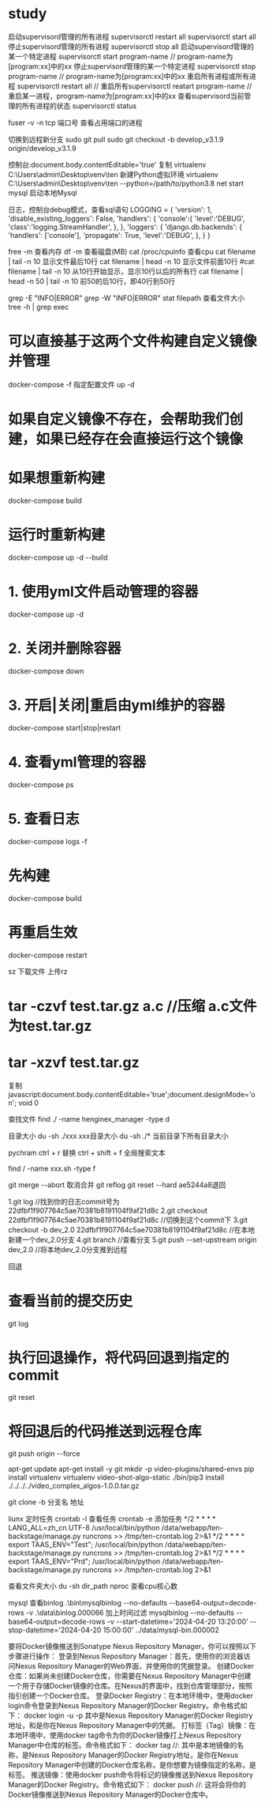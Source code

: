 # study
启动supervisord管理的所有进程    supervisorctl restart all
supervisorctl start all
停止supervisord管理的所有进程
supervisorctl stop all
启动supervisord管理的某一个特定进程
supervisorctl start program-name // program-name为[program:xx]中的xx
停止supervisord管理的某一个特定进程
supervisorctl stop program-name  // program-name为[program:xx]中的xx
重启所有进程或所有进程
supervisorctl restart all // 重启所有supervisorctl reatart program-name // 重启某一进程，program-name为[program:xx]中的xx
查看supervisord当前管理的所有进程的状态
supervisorctl status

fuser -v -n tcp 端口号   查看占用端口的进程

切换到远程新分支
sudo git pull
sudo git checkout -b develop_v3.1.9 origin/develop_v3.1.9


控制台:document.body.contentEditable='true' 复制
virtualenv C:\Users\admin\Desktop\venv\ten    新建Python虚拟环境
virtualenv C:\Users\admin\Desktop\venv\ten --python=/path/to/python3.8
net start mysql  启动本地Mysql

日志，控制台debug模式，查看sql语句
LOGGING = {
    'version': 1,
    'disable_existing_loggers': False,
    'handlers': {
        'console':{
            'level':'DEBUG',
            'class':'logging.StreamHandler',
        },
    },
    'loggers': {
        'django.db.backends': {
            'handlers': ['console'],
            'propagate': True,
            'level':'DEBUG',
        },
    }
}


free -m 查看内存
df -m 查看磁盘(MB)
cat /proc/cpuinfo 查看cpu
cat filename | tail -n 10     显示文件最后10行
cat filename | head -n 10  显示文件前面10行
#cat filename | tail -n 10  从10行开始显示，显示10行以后的所有行
cat filename | head -n 50 | tail -n 10  前50的后10行，即40行到50行

grep -E "INFO|ERROR"
grep -W "INFO|ERROR"
stat filepath  查看文件大小
tree -h | grep exec


# 可以直接基于这两个文件构建自定义镜像并管理
docker-compose -f 指定配置文件 up -d
# 如果自定义镜像不存在，会帮助我们创建，如果已经存在会直接运行这个镜像
# 如果想重新构建
docker-compose build
# 运行时重新构建
docker-compose up -d --build
# 1. 使用yml文件启动管理的容器
docker-compose up -d
# 2. 关闭并删除容器
docker-compose down
# 3. 开启|关闭|重启由yml维护的容器
docker-compose start|stop|restart
# 4. 查看yml管理的容器
docker-compose ps
# 5. 查看日志
docker-compose logs -f


# 先构建
docker-compose build
# 再重启生效
docker-compose restart

sz  下载文件  上传rz
# tar -czvf test.tar.gz a.c   //压缩 a.c文件为test.tar.gz
# tar -xzvf test.tar.gz 


复制
javascript:document.body.contentEditable='true';document.designMode='on'; void 0

查找文件
find ./ -name henginex_manager -type d

目录大小
du -sh ./xxx  xxx目录大小
du -sh ./*    当前目录下所有目录大小

pychram
 ctrl + r   替换
 ctrl + shift + f  全局搜索文本
 
 find / -name xxx.sh -type f
 
 
git merge --abort 取消合并
git reflog  git reset --hard ae5244a8退回
 
1.git log //找到你的日志commit号为22dfbf1f907764c5ae70381b8191104f9af21d8c
2.git checkout 22dfbf1f907764c5ae70381b8191104f9af21d8c //切换到这个commit下
3.git checkout -b dev_2.0 22dfbf1f907764c5ae70381b8191104f9af21d8c //在本地新建一个dev_2.0分支
4.git branch //查看分支
5.git push --set-upstream origin dev_2.0 //将本地dev_2.0分支推到远程

回退
# 查看当前的提交历史
git log
# 执行回退操作，将代码回退到指定的commit
git reset <commit>
# 将回退后的代码推送到远程仓库
git push origin <branch> --force


apt-get update
apt-get install -y git
mkdir -p video-plugins/shared-envs
pip install virtualenv
virtualenv video-shot-algo-static
./bin/pip3 install ./../../../video_complex_algos-1.0.0.tar.gz

git clone -b 分支名 地址

liunx 定时任务
crontab -l  查看任务
crontab -e   添加任务
*/2 * * * * LANG_ALL=zh_cn.UTF-8 /usr/local/bin/python /data/webapp/ten-backstage/manage.py runcrons >> /tmp/ten-crontab.log 2>&1
*/2 * * * * export TAAS_ENV="Test"; /usr/local/bin/python /data/webapp/ten-backstage/manage.py runcrons >> /tmp/ten-crontab.log 2>&1
*/2 * * * * export TAAS_ENV="Prd"; /usr/local/bin/python /data/webapp/ten-backstage/manage.py runcrons >> /tmp/ten-crontab.log 2>&1


查看文件夹大小
du -sh dir_path
nproc  查看cpu核心数


mysql
查看binlog
.\bin\mysqlbinlog --no-defaults --base64-output=decode-rows -v   .\data\binlog.000066
加上时间过滤
mysqlbinlog --no-defaults --base64-output=decode-rows -v --start-datetime='2024-04-20 13:20:00' --stop-datetime='2024-04-20 15:00:00'   ../data/mysql-bin.000002 



要将Docker镜像推送到Sonatype Nexus Repository Manager，你可以按照以下步骤进行操作：
登录到Nexus Repository Manager：首先，使用你的浏览器访问Nexus Repository Manager的Web界面，并使用你的凭据登录。
创建Docker仓库：如果尚未创建Docker仓库，你需要在Nexus Repository Manager中创建一个用于存储Docker镜像的仓库。在Nexus的界面中，找到仓库管理部分，按照指引创建一个Docker仓库。
登录Docker Registry：在本地环境中，使用docker login命令登录到Nexus Repository Manager的Docker Registry。命令格式如下：
docker login <nexus-registry-url> -u <username> -p <password>
其中<nexus-registry-url>是Nexus Repository Manager的Docker Registry地址，<username>和<password>是你在Nexus Repository Manager中的凭据。
打标签（Tag）镜像：在本地环境中，使用docker tag命令为你的Docker镜像打上Nexus Repository Manager中仓库的标签。命令格式如下：
docker tag <local-image> <nexus-registry-url>/<repository-name>/<image-name>:<tag>
其中<local-image>是本地镜像的名称，<nexus-registry-url>是Nexus Repository Manager的Docker Registry地址，<repository-name>是你在Nexus Repository Manager中创建的Docker仓库名称，<image-name>是你想要为镜像指定的名称，<tag>是标签。
推送镜像：使用docker push命令将标记的镜像推送到Nexus Repository Manager的Docker Registry。命令格式如下：
docker push <nexus-registry-url>/<repository-name>/<image-name>:<tag>
这将会将你的Docker镜像推送到Nexus Repository Manager的Docker仓库中。
